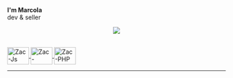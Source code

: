 **I'm Marcola**  
dev & seller

<div>
  <a href="https://github.com/m4rcola">
<p align="center">
	<img src="https://lanyard-profile-readme.vercel.app/api/1070494524079624252?hideTimestamp=true&hideBadges=true"/>
<!-- 	<br>
	<img src="https://github-readme-streak-stats.herokuapp.com/?user=m4rcola&locale=pt-br&theme=dark&hide_border=true">
	<br>
	<img src="https://github-readme-stats.vercel.app/api?username=m4rcola&include_all_commits=true&show_icons=true&locale=pt-br&hide_border=true&hide_title=true&count_private=true&theme=dark">
	<br>
	<img src="https://github-readme-stats.vercel.app/api/top-langs/?username=m4rcola&layout=compact&locale=pt-br&count_private=true&langs_count=8&hide_border=true&theme=dark"> -->

	
</p>
      <div style="display: inline_block"><br>
        <img align="center" alt="Zac-Js" height="40" width="50" src="https://icongr.am/devicon/nodejs-original.svg?size=97&color=currentColor">
        <img align="center" alt="Zac-Python" height="40" width="50" src="https://icongr.am/devicon/python-original.svg?size=97&color=currentColor"> 
        <img align="center" alt="Zac-PHP" height="40" width="50" src="https://icongr.am/devicon/postgresql-original.svg?size=97&color=currentColor">
     </div>
      <hr>
